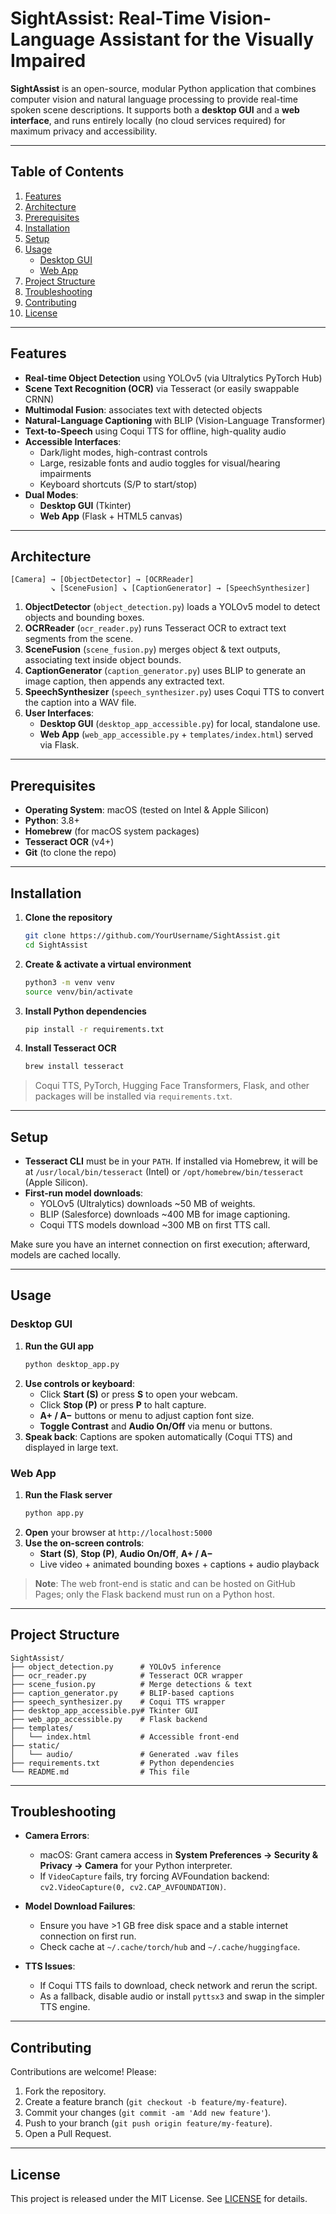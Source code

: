 # SightAssist: Real-Time Vision-Language Assistant for the Visually Impaired

**SightAssist** is an open-source, modular Python application that combines computer vision and natural language processing to provide real-time spoken scene descriptions. It supports both a **desktop GUI** and a **web interface**, and runs entirely locally (no cloud services required) for maximum privacy and accessibility.

---

## Table of Contents
1. [Features](#features)
2. [Architecture](#architecture)
3. [Prerequisites](#prerequisites)
4. [Installation](#installation)
5. [Setup](#setup)
6. [Usage](#usage)
   - [Desktop GUI](#desktop-gui)
   - [Web App](#web-app)
7. [Project Structure](#project-structure)
8. [Troubleshooting](#troubleshooting)
9. [Contributing](#contributing)
10. [License](#license)

---

## Features
- **Real-time Object Detection** using YOLOv5 (via Ultralytics PyTorch Hub)
- **Scene Text Recognition (OCR)** via Tesseract (or easily swappable CRNN)
- **Multimodal Fusion**: associates text with detected objects
- **Natural-Language Captioning** with BLIP (Vision-Language Transformer)
- **Text-to-Speech** using Coqui TTS for offline, high-quality audio
- **Accessible Interfaces**:
  - Dark/light modes, high-contrast controls
  - Large, resizable fonts and audio toggles for visual/hearing impairments
  - Keyboard shortcuts (S/P to start/stop)
- **Dual Modes**:
  - **Desktop GUI** (Tkinter)
  - **Web App** (Flask + HTML5 canvas)

---

## Architecture

```
[Camera] → [ObjectDetector] → [OCRReader]
         ↘ [SceneFusion] ↘ [CaptionGenerator] → [SpeechSynthesizer]
```

1. **ObjectDetector** (`object_detection.py`) loads a YOLOv5 model to detect objects and bounding boxes.
2. **OCRReader** (`ocr_reader.py`) runs Tesseract OCR to extract text segments from the scene.
3. **SceneFusion** (`scene_fusion.py`) merges object & text outputs, associating text inside object bounds.
4. **CaptionGenerator** (`caption_generator.py`) uses BLIP to generate an image caption, then appends any extracted text.
5. **SpeechSynthesizer** (`speech_synthesizer.py`) uses Coqui TTS to convert the caption into a WAV file.
6. **User Interfaces**:
   - **Desktop GUI** (`desktop_app_accessible.py`) for local, standalone use.
   - **Web App** (`web_app_accessible.py` + `templates/index.html`) served via Flask.

---

## Prerequisites
- **Operating System**: macOS (tested on Intel & Apple Silicon)
- **Python**: 3.8+
- **Homebrew** (for macOS system packages)
- **Tesseract OCR** (v4+)
- **Git** (to clone the repo)

---

## Installation

1. **Clone the repository**
   ```bash
   git clone https://github.com/YourUsername/SightAssist.git
   cd SightAssist
   ```

2. **Create & activate a virtual environment**
   ```bash
   python3 -m venv venv
   source venv/bin/activate
   ```

3. **Install Python dependencies**
   ```bash
   pip install -r requirements.txt
   ```

4. **Install Tesseract OCR**
   ```bash
   brew install tesseract
   ```

> Coqui TTS, PyTorch, Hugging Face Transformers, Flask, and other packages will be installed via `requirements.txt`.

---

## Setup

- **Tesseract CLI** must be in your `PATH`. If installed via Homebrew, it will be at `/usr/local/bin/tesseract` (Intel) or `/opt/homebrew/bin/tesseract` (Apple Silicon).
- **First-run model downloads**:
  - YOLOv5 (Ultralytics) downloads ~50 MB of weights.
  - BLIP (Salesforce) downloads ~400 MB for image captioning.
  - Coqui TTS models download ~300 MB on first TTS call.

Make sure you have an internet connection on first execution; afterward, models are cached locally.

---

## Usage

### Desktop GUI

1. **Run the GUI app**
   ```bash
   python desktop_app.py
   ```
2. **Use controls or keyboard**:
   - Click **Start (S)** or press **S** to open your webcam.
   - Click **Stop (P)** or press **P** to halt capture.
   - **A+ / A−** buttons or menu to adjust caption font size.
   - **Toggle Contrast** and **Audio On/Off** via menu or buttons.
3. **Speak back**: Captions are spoken automatically (Coqui TTS) and displayed in large text.

### Web App

1. **Run the Flask server**
   ```bash
   python app.py
   ```
2. **Open** your browser at `http://localhost:5000`
3. **Use the on-screen controls**:
   - **Start (S)**, **Stop (P)**, **Audio On/Off**, **A+ / A−**
   - Live video + animated bounding boxes + captions + audio playback

> **Note**: The web front-end is static and can be hosted on GitHub Pages; only the Flask backend must run on a Python host.

---

## Project Structure

```
SightAssist/
├── object_detection.py      # YOLOv5 inference
├── ocr_reader.py            # Tesseract OCR wrapper
├── scene_fusion.py          # Merge detections & text
├── caption_generator.py     # BLIP-based captions
├── speech_synthesizer.py    # Coqui TTS wrapper
├── desktop_app_accessible.py# Tkinter GUI
├── web_app_accessible.py    # Flask backend
├── templates/
│   └── index.html           # Accessible front-end
├── static/
│   └── audio/               # Generated .wav files
├── requirements.txt         # Python dependencies
└── README.md                # This file
```

---

## Troubleshooting

- **Camera Errors**:
  - macOS: Grant camera access in **System Preferences → Security & Privacy → Camera** for your Python interpreter.
  - If `VideoCapture` fails, try forcing AVFoundation backend: `cv2.VideoCapture(0, cv2.CAP_AVFOUNDATION)`.

- **Model Download Failures**:
  - Ensure you have >1 GB free disk space and a stable internet connection on first run.
  - Check cache at `~/.cache/torch/hub` and `~/.cache/huggingface`.

- **TTS Issues**:
  - If Coqui TTS fails to download, check network and rerun the script.
  - As a fallback, disable audio or install `pyttsx3` and swap in the simpler TTS engine.


---

## Contributing

Contributions are welcome! Please:
1. Fork the repository.
2. Create a feature branch (`git checkout -b feature/my-feature`).
3. Commit your changes (`git commit -am 'Add new feature'`).
4. Push to your branch (`git push origin feature/my-feature`).
5. Open a Pull Request.


---

## License

This project is released under the MIT License. See [LICENSE](LICENSE) for details.
